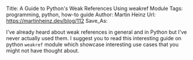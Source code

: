 Title: A Guide to Python's Weak References Using weakref Module
Tags: programming, python, how-to guide
Author: Martin Heinz
Url: https://martinheinz.dev/blog/112
Save_As:

I've already heard about weak references in general and in Python but I've never actually used them.
I suggest you to read this interesting guide on python `weakref` module which showcase interesting use cases that you might not have thought about.
